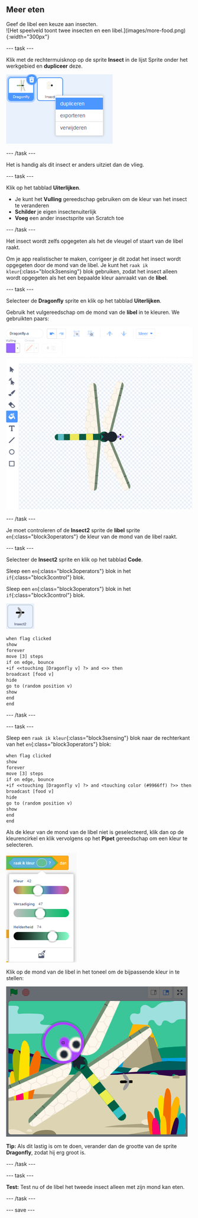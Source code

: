 ## Meer eten

<div style="display: flex; flex-wrap: wrap">
<div style="flex-basis: 200px; flex-grow: 1; margin-right: 15px;">
Geef de libel een keuze aan insecten.
</div>
<div>
![Het speelveld toont twee insecten en een libel.](images/more-food.png){:width="300px"}
</div>
</div>

--- task ---

Klik met de rechtermuisknop op de sprite **Insect** in de lijst Sprite onder het werkgebied en **dupliceer** deze.

![De sprite-lijst met de insecten-sprite geselecteerd en 'dupliceren' gemarkeerd in het menu.](images/duplicate-insect.png)

--- /task ---

Het is handig als dit insect er anders uitziet dan de vlieg.

--- task ---

Klik op het tabblad **Uiterlijken**.

+ Je kunt het **Vulling** gereedschap gebruiken om de kleur van het insect te veranderen
+ **Schilder** je eigen insectenuiterlijk
+ **Voeg** een ander insectsprite van Scratch toe

--- /task ---

Het insect wordt zelfs opgegeten als het de vleugel of staart van de libel raakt.

Om je app realistischer te maken, corrigeer je dit zodat het insect wordt opgegeten door de mond van de libel. Je kunt het `raak ik kleur`{:class="block3sensing"} blok gebruiken, zodat het insect alleen wordt opgegeten als het een bepaalde kleur aanraakt van de **libel**.

--- task ---

Selecteer de **Dragonfly** sprite en klik op het tabblad **Uiterlijken**.

Gebruik het vulgereedschap om de mond van de **libel** in te kleuren. We gebruikten paars:

![De Teken-editor met het gereedschap Vullen geselecteerd en het libelkostuum met een paarse mond.](images/dragonfly-mouth-colour.png)

--- /task ---

Je moet controleren of de **Insect2** sprite de **libel** sprite `en`{:class="block3operators"} de kleur van de mond van de libel raakt.

--- task ---

Selecteer de **Insect2** sprite en klik op het tabblad **Code**.

Sleep een `en`{:class="block3operators"} blok in het `if`{:class="block3control"} blok.

Sleep een `en`{:class="block3operators"} blok in het `if`{:class="block3control"} blok.

![](images/insect2-icon.png)

```blocks3
when flag clicked
show
forever
move [3] steps 
if on edge, bounce
+if <<touching [Dragonfly v] ?> and <>> then
broadcast [food v]
hide
go to (random position v)
show
end
end
```

--- /task ---

--- task ---

Sleep een `raak ik kleur`{:class="block3sensing"} blok naar de rechterkant van het `en`{:class="block3operators"} blok:

```blocks3
when flag clicked
show
forever
move [3] steps
if on edge, bounce
+if <<touching [Dragonfly v] ?> and <touching color (#9966ff) ?>> then
broadcast [food v]
hide
go to (random position v)
show
end
end
```

Als de kleur van de mond van de libel niet is geselecteerd, klik dan op de kleurencirkel en klik vervolgens op het **Pipet** gereedschap om een kleur te selecteren.

![Het kleurencirkelmenu met pipetgereedschap.](images/colour-eyedropper.png)

Klik op de mond van de libel in het toneel om de bijpassende kleur in te stellen:

![Het pipetgereedschap met markeerstift voor kleurselectie die over de paarse mond van de libel zweeft.](images/colour-select.png)

**Tip:** Als dit lastig is om te doen, verander dan de grootte van de sprite **Dragonfly**, zodat hij erg groot is.

--- /task ---

--- task ---

**Test:** Test nu of de libel het tweede insect alleen met zijn mond kan eten.

--- /task ---

--- save ---

